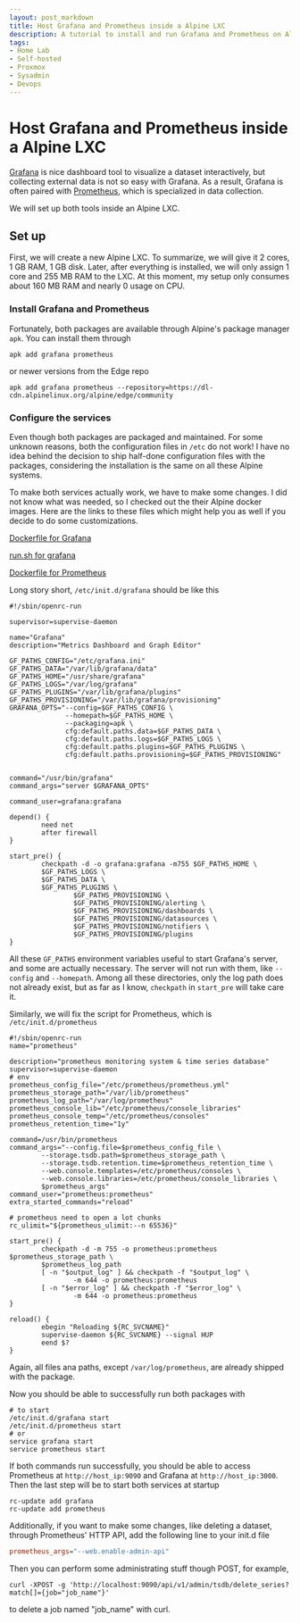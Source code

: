 ```yaml
---
layout: post_markdown
title: Host Grafana and Prometheus inside a Alpine LXC
description: A tutorial to install and run Grafana and Prometheus on Alpine
tags:
- Home Lab
- Self-hosted
- Proxmox
- Sysadmin
- Devops
---
```

# Host Grafana and Prometheus inside a Alpine LXC

[Grafana][grafana] is nice dashboard tool to visualize a dataset interactively,
but collecting external data is not so easy with Grafana. As a result, Grafana
is often paired with [Prometheus][prometheus], which is specialized in data
collection.

We will set up both tools inside an Alpine LXC.

## Set up

First, we will create a new Alpine LXC. To summarize, we will give it 2 cores, 1
GB RAM, 1 GB disk. Later, after everything is installed, we will only assign 1
core and 255 MB RAM to the LXC. At this moment, my setup only consumes about 160
MB RAM and nearly 0 usage on CPU.

### Install Grafana and Prometheus

Fortunately, both packages are available through Alpine's package manager `apk`.
You can install them through

```shell
apk add grafana prometheus 
```

or newer versions from the Edge repo

```shell
apk add grafana prometheus --repository=https://dl-cdn.alpinelinux.org/alpine/edge/community
```

### Configure the services

Even though both packages are packaged and maintained. For some unknown reasons,
both the configuration files in `/etc` do not work! I have no idea behind the
decision to ship half-done configuration files with the packages, considering
the installation is the same on all these Alpine systems.

To make both services actually work, we have to make some changes. I did not
know what was needed, so I checked out the their Alpine docker images. Here are
the links to these files which might help you as well if you decide to do some
customizations.

[Dockerfile for Grafana][grafana_docker]

[run.sh for grafana][grafana_run]

[Dockerfile for Prometheus][prometheus_docker]

Long story short, `/etc/init.d/grafana` should be like this

```shell
#!/sbin/openrc-run

supervisor=supervise-daemon

name="Grafana"
description="Metrics Dashboard and Graph Editor"

GF_PATHS_CONFIG="/etc/grafana.ini"
GF_PATHS_DATA="/var/lib/grafana/data"
GF_PATHS_HOME="/usr/share/grafana"
GF_PATHS_LOGS="/var/log/grafana"
GF_PATHS_PLUGINS="/var/lib/grafana/plugins"
GF_PATHS_PROVISIONING="/var/lib/grafana/provisioning"
GRAFANA_OPTS="--config=$GF_PATHS_CONFIG \
              --homepath=$GF_PATHS_HOME \
              --packaging=apk \
              cfg:default.paths.data=$GF_PATHS_DATA \
              cfg:default.paths.logs=$GF_PATHS_LOGS \
              cfg:default.paths.plugins=$GF_PATHS_PLUGINS \
              cfg:default.paths.provisioning=$GF_PATHS_PROVISIONING"


command="/usr/bin/grafana"
command_args="server $GRAFANA_OPTS"

command_user=grafana:grafana

depend() {
        need net
        after firewall
}

start_pre() {
        checkpath -d -o grafana:grafana -m755 $GF_PATHS_HOME \
        $GF_PATHS_LOGS \
        $GF_PATHS_DATA \
        $GF_PATHS_PLUGINS \
                $GF_PATHS_PROVISIONING \
                $GF_PATHS_PROVISIONING/alerting \
                $GF_PATHS_PROVISIONING/dashboards \
                $GF_PATHS_PROVISIONING/datasources \
                $GF_PATHS_PROVISIONING/notifiers \
                $GF_PATHS_PROVISIONING/plugins
}
```

All these `GF_PATHS` environment variables useful to start Grafana's server, and
some are actually necessary. The server will not run with them, like `--config`
and `--homepath`. Among all these directories, only the log path does not
already exist, but as far as I know, `checkpath` in `start_pre` will take care
it.

Similarly, we will fix the script for Prometheus, which is
`/etc/init.d/prometheus`

```shell
#!/sbin/openrc-run
name="prometheus"

description="prometheus monitoring system & time series database"
supervisor=supervise-daemon
# env
prometheus_config_file="/etc/prometheus/prometheus.yml"
prometheus_storage_path="/var/lib/prometheus"
prometheus_log_path="/var/log/prometheus"
prometheus_console_lib="/etc/prometheus/console_libraries"
prometheus_console_temp="/etc/prometheus/consoles"
prometheus_retention_time="1y"

command=/usr/bin/prometheus
command_args="--config.file=$prometheus_config_file \
        --storage.tsdb.path=$prometheus_storage_path \
        --storage.tsdb.retention.time=$prometheus_retention_time \
        --web.console.templates=/etc/prometheus/consoles \
        --web.console.libraries=/etc/prometheus/console_libraries \
        $prometheus_args"
command_user="prometheus:prometheus"
extra_started_commands="reload"

# prometheus need to open a lot chunks
rc_ulimit="${prometheus_ulimit:--n 65536}"

start_pre() {
        checkpath -d -m 755 -o prometheus:prometheus $prometheus_storage_path \
        $prometheus_log_path
        [ -n "$output_log" ] && checkpath -f "$output_log" \
                -m 644 -o prometheus:prometheus
        [ -n "$error_log" ] && checkpath -f "$error_log" \
                -m 644 -o prometheus:prometheus
}

reload() {
        ebegin "Reloading ${RC_SVCNAME}"
        supervise-daemon ${RC_SVCNAME} --signal HUP
        eend $?
}
```

Again, all files ana paths, except `/var/log/prometheus`, are already shipped
with the package.

Now you should be able to successfully run both packages with

```shell
# to start
/etc/init.d/grafana start
/etc/init.d/prometheus start
# or
service grafana start
service prometheus start
```

If both commands run successfully, you should be able to access Prometheus at
`http://host_ip:9090` and Grafana at `http://host_ip:3000`. Then the last step
will be to start both services at startup

```shell
rc-update add grafana
rc-update add prometheus
```

Additionally, if you want to make some changes, like deleting a dataset, through
Prometheus' HTTP API, add the following line to your init.d file

```ini
prometheus_args="--web.enable-admin-api"
```

Then you can perform some administrating stuff though POST, for example,

```shell
curl -XPOST -g 'http://localhost:9090/api/v1/admin/tsdb/delete_series?match[]={job="job_name"}'
```

to delete a job named "job_name" with curl.

[grafana]: https://grafana.com/oss/grafana/
[prometheus]: https://prometheus.io/
[grafana_docker]: https://github.com/grafana/grafana/blob/main/Dockerfile
[grafana_run]: https://github.com/grafana/grafana/blob/main/packaging/docker/run.sh
[prometheus_docker]: https://github.com/badtuxx/prometheus_alpine/blob/master/Dockerfile